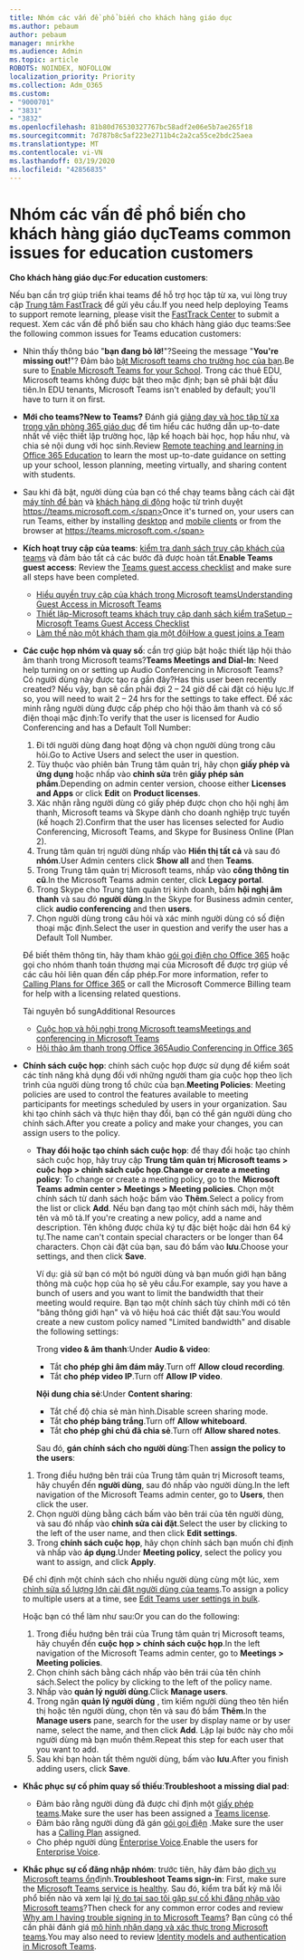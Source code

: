 ```yaml
---
title: Nhóm các vấn đề phổ biến cho khách hàng giáo dục
ms.author: pebaum
author: pebaum
manager: mnirkhe
ms.audience: Admin
ms.topic: article
ROBOTS: NOINDEX, NOFOLLOW
localization_priority: Priority
ms.collection: Adm_O365
ms.custom:
- "9000701"
- "3831"
- "3832"
ms.openlocfilehash: 81b80d76530327767bc58adf2e06e5b7ae265f18
ms.sourcegitcommit: 7d787b8c5af223e2711b4c2a2ca55ce2bdc25aea
ms.translationtype: MT
ms.contentlocale: vi-VN
ms.lasthandoff: 03/19/2020
ms.locfileid: "42856835"
---
```

# <a name="teams-common-issues-for-education-customers"></a><span data-ttu-id="8a6c7-102">Nhóm các vấn đề phổ biến cho khách hàng giáo dục</span><span class="sxs-lookup"><span data-stu-id="8a6c7-102">Teams common issues for education customers</span></span>

<span data-ttu-id="8a6c7-103">**Cho khách hàng giáo dục**:</span><span class="sxs-lookup"><span data-stu-id="8a6c7-103">**For education customers**:</span></span>

<span data-ttu-id="8a6c7-104">Nếu bạn cần trợ giúp triển khai teams để hỗ trợ học tập từ xa, vui lòng truy cập [Trung tâm FastTrack](https://www.microsoft.com/fasttrack) để gửi yêu cầu.</span><span class="sxs-lookup"><span data-stu-id="8a6c7-104">If you need help deploying Teams to support remote learning, please visit the [FastTrack Center](https://www.microsoft.com/fasttrack) to submit a request.</span></span> <span data-ttu-id="8a6c7-105">Xem các vấn đề phổ biến sau cho khách hàng giáo dục teams:</span><span class="sxs-lookup"><span data-stu-id="8a6c7-105">See the following common issues for Teams education customers:</span></span>

- <span data-ttu-id="8a6c7-106">Nhìn thấy thông báo "**bạn đang bỏ lỡ!**"?</span><span class="sxs-lookup"><span data-stu-id="8a6c7-106">Seeing the message "**You're missing out!**"?</span></span> <span data-ttu-id="8a6c7-107">Đảm bảo [bật Microsoft teams cho trường học của bạn](https://docs.microsoft.com/microsoft-365/education/intune-edu-trial/enable-microsoft-teams).</span><span class="sxs-lookup"><span data-stu-id="8a6c7-107">Be sure to [Enable Microsoft Teams for your School](https://docs.microsoft.com/microsoft-365/education/intune-edu-trial/enable-microsoft-teams).</span></span> <span data-ttu-id="8a6c7-108">Trong các thuê EDU, Microsoft teams không được bật theo mặc định; bạn sẽ phải bật đầu tiên.</span><span class="sxs-lookup"><span data-stu-id="8a6c7-108">In EDU tenants, Microsoft Teams isn't enabled by default; you'll have to turn it on first.</span></span>

- <span data-ttu-id="8a6c7-109">**Mới cho teams?**</span><span class="sxs-lookup"><span data-stu-id="8a6c7-109">**New to Teams?**</span></span> <span data-ttu-id="8a6c7-110">Đánh giá [giảng dạy và học tập từ xa trong văn phòng 365 giáo dục](https://support.office.com/article/remote-teaching-and-learning-in-office-365-education-f651ccae-7b65-478b-8366-51bb884025c4) để tìm hiểu các hướng dẫn up-to-date nhất về việc thiết lập trường học, lập kế hoạch bài học, họp hầu như, và chia sẻ nội dung với học sinh.</span><span class="sxs-lookup"><span data-stu-id="8a6c7-110">Review [Remote teaching and learning in Office 365 Education](https://support.office.com/article/remote-teaching-and-learning-in-office-365-education-f651ccae-7b65-478b-8366-51bb884025c4) to learn the most up-to-date guidance on setting up your school, lesson planning, meeting virtually, and sharing content with students.</span></span>

- <span data-ttu-id="8a6c7-111">Sau khi đã bật, người dùng của bạn có thể chạy teams bằng cách cài đặt [máy tính để bàn](https://docs.microsoft.com/MicrosoftTeams/get-clients#desktop-client) và [khách hàng di động](https://docs.microsoft.com/MicrosoftTeams/get-clients#mobile-clients) hoặc từ trình duyệt https://teams.microsoft.com.</span><span class="sxs-lookup"><span data-stu-id="8a6c7-111">Once it's turned on, your users can run Teams, either by installing [desktop](https://docs.microsoft.com/MicrosoftTeams/get-clients#desktop-client) and [mobile clients](https://docs.microsoft.com/MicrosoftTeams/get-clients#mobile-clients) or from the browser at https://teams.microsoft.com.</span></span>

- <span data-ttu-id="8a6c7-112">**Kích hoạt truy cập của teams**: [kiểm tra danh sách truy cập khách của teams](https://docs.microsoft.com/microsoftteams/guest-access-checklist) và đảm bảo tất cả các bước đã được hoàn tất.</span><span class="sxs-lookup"><span data-stu-id="8a6c7-112">**Enable Teams guest access**: Review the [Teams guest access checklist](https://docs.microsoft.com/microsoftteams/guest-access-checklist) and make sure all steps have been completed.</span></span>
    - [<span data-ttu-id="8a6c7-113">Hiểu quyền truy cập của khách trong Microsoft teams</span><span class="sxs-lookup"><span data-stu-id="8a6c7-113">Understanding Guest Access in Microsoft Teams</span></span>](https://docs.microsoft.com/microsoftteams/guest-access)
    - [<span data-ttu-id="8a6c7-114">Thiết lập-Microsoft teams khách truy cập danh sách kiểm tra</span><span class="sxs-lookup"><span data-stu-id="8a6c7-114">Setup – Microsoft Teams Guest Access Checklist</span></span>](https://docs.microsoft.com/microsoftteams/guest-access-checklist)
    - [<span data-ttu-id="8a6c7-115">Làm thế nào một khách tham gia một đội</span><span class="sxs-lookup"><span data-stu-id="8a6c7-115">How a guest joins a Team</span></span>](https://docs.microsoft.com/microsoftteams/guest-joins)

- <span data-ttu-id="8a6c7-116">**Các cuộc họp nhóm và quay số**: cần trợ giúp bật hoặc thiết lập hội thảo âm thanh trong Microsoft teams?</span><span class="sxs-lookup"><span data-stu-id="8a6c7-116">**Teams Meetings and Dial-In**: Need help turning on or setting up Audio Conferencing in Microsoft Teams?</span></span> <span data-ttu-id="8a6c7-117">Có người dùng này được tạo ra gần đây?</span><span class="sxs-lookup"><span data-stu-id="8a6c7-117">Has this user been recently created?</span></span> <span data-ttu-id="8a6c7-118">Nếu vậy, bạn sẽ cần phải đợi 2 – 24 giờ để cài đặt có hiệu lực.</span><span class="sxs-lookup"><span data-stu-id="8a6c7-118">If so, you will need to wait 2 – 24 hrs for the settings to take effect.</span></span> <span data-ttu-id="8a6c7-119">Để xác minh rằng người dùng được cấp phép cho hội thảo âm thanh và có số điện thoại mặc định:</span><span class="sxs-lookup"><span data-stu-id="8a6c7-119">To verify that the user is licensed for Audio Conferencing and has a Default Toll Number:</span></span>
    1. <span data-ttu-id="8a6c7-120">Đi tới người dùng đang hoạt động và chọn người dùng trong câu hỏi.</span><span class="sxs-lookup"><span data-stu-id="8a6c7-120">Go to Active Users and select the user in question.</span></span>
    2. <span data-ttu-id="8a6c7-121">Tùy thuộc vào phiên bản Trung tâm quản trị, hãy chọn **giấy phép và ứng dụng** hoặc nhấp vào **chỉnh sửa** trên **giấy phép sản phẩm**.</span><span class="sxs-lookup"><span data-stu-id="8a6c7-121">Depending on admin center version, choose either **Licenses and Apps** or click **Edit** on **Product licenses**.</span></span>
    3. <span data-ttu-id="8a6c7-122">Xác nhận rằng người dùng có giấy phép được chọn cho hội nghị âm thanh, Microsoft teams và Skype dành cho doanh nghiệp trực tuyến (kế hoạch 2).</span><span class="sxs-lookup"><span data-stu-id="8a6c7-122">Confirm that the user has licenses selected for Audio Conferencing, Microsoft Teams, and Skype for Business Online (Plan 2).</span></span>
    4. <span data-ttu-id="8a6c7-123">Trung tâm quản trị người dùng nhấp vào **Hiển thị tất cả** và sau đó **nhóm**.</span><span class="sxs-lookup"><span data-stu-id="8a6c7-123">User Admin centers click **Show all** and then **Teams**.</span></span>
    5. <span data-ttu-id="8a6c7-124">Trong Trung tâm quản trị Microsoft teams, nhấp vào **cổng thông tin cũ**.</span><span class="sxs-lookup"><span data-stu-id="8a6c7-124">In the Microsoft Teams admin center, click **Legacy portal**.</span></span>
    6. <span data-ttu-id="8a6c7-125">Trong Skype cho Trung tâm quản trị kinh doanh, bấm **hội nghị âm thanh** và sau đó **người dùng**.</span><span class="sxs-lookup"><span data-stu-id="8a6c7-125">In the Skype for Business admin center, click **audio conferencing** and then **users**.</span></span>
    7. <span data-ttu-id="8a6c7-126">Chọn người dùng trong câu hỏi và xác minh người dùng có số điện thoại mặc định.</span><span class="sxs-lookup"><span data-stu-id="8a6c7-126">Select the user in question and verify the user has a Default Toll Number.</span></span>

    <span data-ttu-id="8a6c7-127">Để biết thêm thông tin, hãy tham khảo [gói gọi điện cho Office 365](https://docs.microsoft.com/microsoftteams/calling-plans-for-office-365) hoặc gọi cho nhóm thanh toán thương mại của Microsoft để được trợ giúp về các câu hỏi liên quan đến cấp phép.</span><span class="sxs-lookup"><span data-stu-id="8a6c7-127">For more information, refer to [Calling Plans for Office 365](https://docs.microsoft.com/microsoftteams/calling-plans-for-office-365) or call the Microsoft Commerce Billing team for help with a licensing related questions.</span></span>

    <span data-ttu-id="8a6c7-128">Tài nguyên bổ sung</span><span class="sxs-lookup"><span data-stu-id="8a6c7-128">Additional Resources</span></span>

    - [<span data-ttu-id="8a6c7-129">Cuộc họp và hội nghị trong Microsoft teams</span><span class="sxs-lookup"><span data-stu-id="8a6c7-129">Meetings and conferencing in Microsoft Teams</span></span>](https://docs.microsoft.com/microsoftteams/deploy-meetings-microsoft-teams-landing-page)
    - [<span data-ttu-id="8a6c7-130">Hội thảo âm thanh trong Office 365</span><span class="sxs-lookup"><span data-stu-id="8a6c7-130">Audio Conferencing in Office 365</span></span>](https://docs.microsoft.com/microsoftteams/audio-conferencing-in-office-365)

- <span data-ttu-id="8a6c7-131">**Chính sách cuộc họp**: chính sách cuộc họp được sử dụng để kiểm soát các tính năng khả dụng đối với những người tham gia cuộc họp theo lịch trình của người dùng trong tổ chức của bạn.</span><span class="sxs-lookup"><span data-stu-id="8a6c7-131">**Meeting Policies**: Meeting policies are used to control the features available to meeting participants for meetings scheduled by users in your organization.</span></span> <span data-ttu-id="8a6c7-132">Sau khi tạo chính sách và thực hiện thay đổi, bạn có thể gán người dùng cho chính sách.</span><span class="sxs-lookup"><span data-stu-id="8a6c7-132">After you create a policy and make your changes, you can assign users to the policy.</span></span>

    - <span data-ttu-id="8a6c7-133">**Thay đổi hoặc tạo chính sách cuộc họp**: để thay đổi hoặc tạo chính sách cuộc họp, hãy truy cập **Trung tâm quản trị Microsoft teams > cuộc họp > chính sách cuộc họp**.</span><span class="sxs-lookup"><span data-stu-id="8a6c7-133">**Change or create a meeting policy**: To change or create a meeting policy, go to the **Microsoft Teams admin center > Meetings > Meeting policies**.</span></span> <span data-ttu-id="8a6c7-134">Chọn một chính sách từ danh sách hoặc bấm vào **Thêm**.</span><span class="sxs-lookup"><span data-stu-id="8a6c7-134">Select a policy from the list or click **Add**.</span></span> <span data-ttu-id="8a6c7-135">Nếu bạn đang tạo một chính sách mới, hãy thêm tên và mô tả.</span><span class="sxs-lookup"><span data-stu-id="8a6c7-135">If you're creating a new policy, add a name and description.</span></span> <span data-ttu-id="8a6c7-136">Tên không được chứa ký tự đặc biệt hoặc dài hơn 64 ký tự.</span><span class="sxs-lookup"><span data-stu-id="8a6c7-136">The name can't contain special characters or be longer than 64 characters.</span></span> <span data-ttu-id="8a6c7-137">Chọn cài đặt của bạn, sau đó bấm vào **lưu**.</span><span class="sxs-lookup"><span data-stu-id="8a6c7-137">Choose your settings, and then click **Save**.</span></span> 
    
        <span data-ttu-id="8a6c7-138">Ví dụ: giả sử bạn có một bó người dùng và bạn muốn giới hạn băng thông mà cuộc họp của họ sẽ yêu cầu.</span><span class="sxs-lookup"><span data-stu-id="8a6c7-138">For example, say you have a bunch of users and you want to limit the bandwidth that their meeting would require.</span></span> <span data-ttu-id="8a6c7-139">Bạn tạo một chính sách tùy chỉnh mới có tên "băng thông giới hạn" và vô hiệu hoá các thiết đặt sau:</span><span class="sxs-lookup"><span data-stu-id="8a6c7-139">You would create a new custom policy named "Limited bandwidth" and disable the following settings:</span></span>

        <span data-ttu-id="8a6c7-140">Trong **video & âm thanh**:</span><span class="sxs-lookup"><span data-stu-id="8a6c7-140">Under **Audio & video**:</span></span>
        - <span data-ttu-id="8a6c7-141">Tắt **cho phép ghi âm đám mây**.</span><span class="sxs-lookup"><span data-stu-id="8a6c7-141">Turn off **Allow cloud recording**.</span></span>
        - <span data-ttu-id="8a6c7-142">Tắt **cho phép video IP**.</span><span class="sxs-lookup"><span data-stu-id="8a6c7-142">Turn off **Allow IP video**.</span></span>

        <span data-ttu-id="8a6c7-143">**Nội dung chia sẻ**:</span><span class="sxs-lookup"><span data-stu-id="8a6c7-143">Under **Content sharing**:</span></span>

        - <span data-ttu-id="8a6c7-144">Tắt chế độ chia sẻ màn hình.</span><span class="sxs-lookup"><span data-stu-id="8a6c7-144">Disable screen sharing mode.</span></span>
        - <span data-ttu-id="8a6c7-145">Tắt **cho phép bảng trắng**.</span><span class="sxs-lookup"><span data-stu-id="8a6c7-145">Turn off **Allow whiteboard**.</span></span>
        - <span data-ttu-id="8a6c7-146">Tắt **cho phép ghi chú đã chia sẻ**.</span><span class="sxs-lookup"><span data-stu-id="8a6c7-146">Turn off **Allow shared notes**.</span></span>

        <span data-ttu-id="8a6c7-147">Sau đó, **gán chính sách cho người dùng**:</span><span class="sxs-lookup"><span data-stu-id="8a6c7-147">Then **assign the policy to the users**:</span></span>

    1. <span data-ttu-id="8a6c7-148">Trong điều hướng bên trái của Trung tâm quản trị Microsoft teams, hãy chuyển đến **người dùng**, sau đó nhấp vào người dùng.</span><span class="sxs-lookup"><span data-stu-id="8a6c7-148">In the left navigation of the Microsoft Teams admin center, go to **Users**, then click the user.</span></span>
    2. <span data-ttu-id="8a6c7-149">Chọn người dùng bằng cách bấm vào bên trái của tên người dùng, và sau đó nhấp vào **chỉnh sửa cài đặt**.</span><span class="sxs-lookup"><span data-stu-id="8a6c7-149">Select the user by clicking to the left of the user name, and then click **Edit settings**.</span></span>
    3. <span data-ttu-id="8a6c7-150">Trong **chính sách cuộc họp**, hãy chọn chính sách bạn muốn chỉ định và nhấp vào **áp dụng**.</span><span class="sxs-lookup"><span data-stu-id="8a6c7-150">Under **Meeting policy**, select the policy you want to assign, and click **Apply**.</span></span>

    <span data-ttu-id="8a6c7-151">Để chỉ định một chính sách cho nhiều người dùng cùng một lúc, xem [chỉnh sửa số lượng lớn cài đặt người dùng của teams](https://docs.microsoft.com/microsoftteams/edit-user-settings-in-bulk).</span><span class="sxs-lookup"><span data-stu-id="8a6c7-151">To assign a policy to multiple users at a time, see [Edit Teams user settings in bulk](https://docs.microsoft.com/microsoftteams/edit-user-settings-in-bulk).</span></span>

    <span data-ttu-id="8a6c7-152">Hoặc bạn có thể làm như sau:</span><span class="sxs-lookup"><span data-stu-id="8a6c7-152">Or you can do the following:</span></span>
    1. <span data-ttu-id="8a6c7-153">Trong điều hướng bên trái của Trung tâm quản trị Microsoft teams, hãy chuyển đến **cuộc họp > chính sách cuộc họp**.</span><span class="sxs-lookup"><span data-stu-id="8a6c7-153">In the left navigation of the Microsoft Teams admin center, go to **Meetings > Meeting policies**.</span></span>
    2. <span data-ttu-id="8a6c7-154">Chọn chính sách bằng cách nhấp vào bên trái của tên chính sách.</span><span class="sxs-lookup"><span data-stu-id="8a6c7-154">Select the policy by clicking to the left of the policy name.</span></span>
    3. <span data-ttu-id="8a6c7-155">Nhấp vào **quản lý người dùng**.</span><span class="sxs-lookup"><span data-stu-id="8a6c7-155">Click **Manage users**.</span></span>
    4. <span data-ttu-id="8a6c7-156">Trong ngăn **quản lý người dùng** , tìm kiếm người dùng theo tên hiển thị hoặc tên người dùng, chọn tên và sau đó bấm **Thêm**.</span><span class="sxs-lookup"><span data-stu-id="8a6c7-156">In the **Manage users** pane, search for the user by display name or by user name, select the name, and then click **Add**.</span></span> <span data-ttu-id="8a6c7-157">Lặp lại bước này cho mỗi người dùng mà bạn muốn thêm.</span><span class="sxs-lookup"><span data-stu-id="8a6c7-157">Repeat this step for each user that you want to add.</span></span>
    5. <span data-ttu-id="8a6c7-158">Sau khi bạn hoàn tất thêm người dùng, bấm vào **lưu**.</span><span class="sxs-lookup"><span data-stu-id="8a6c7-158">After you finish adding users, click **Save**.</span></span>

- <span data-ttu-id="8a6c7-159">**Khắc phục sự cố phím quay số thiếu**:</span><span class="sxs-lookup"><span data-stu-id="8a6c7-159">**Troubleshoot a missing dial pad**:</span></span>
    - <span data-ttu-id="8a6c7-160">Đảm bảo rằng người dùng đã được chỉ định một [giấy phép teams](https://docs.microsoft.com/MicrosoftTeams/assign-teams-licenses).</span><span class="sxs-lookup"><span data-stu-id="8a6c7-160">Make sure the user has been assigned a [Teams license](https://docs.microsoft.com/MicrosoftTeams/assign-teams-licenses).</span></span>
    - <span data-ttu-id="8a6c7-161">Đảm bảo rằng người dùng đã gán [gói gọi điện](https://docs.microsoft.com/MicrosoftTeams/calling-plan-landing-page) .</span><span class="sxs-lookup"><span data-stu-id="8a6c7-161">Make sure the user has a [Calling Plan](https://docs.microsoft.com/MicrosoftTeams/calling-plan-landing-page) assigned.</span></span>
    - <span data-ttu-id="8a6c7-162">Cho phép người dùng [Enterprise Voice](https://docs.microsoft.com/skypeforbusiness/skype-for-business-hybrid-solutions/plan-your-phone-system-cloud-pbx-solution/enable-users-for-enterprise-voice-online-and-phone-system-voicemail#to-enable-your-users-for-phone-system-in-office-365-voice-and-voicemail).</span><span class="sxs-lookup"><span data-stu-id="8a6c7-162">Enable the users for [Enterprise Voice](https://docs.microsoft.com/skypeforbusiness/skype-for-business-hybrid-solutions/plan-your-phone-system-cloud-pbx-solution/enable-users-for-enterprise-voice-online-and-phone-system-voicemail#to-enable-your-users-for-phone-system-in-office-365-voice-and-voicemail).</span></span>

- <span data-ttu-id="8a6c7-163">**Khắc phục sự cố đăng nhập nhóm**: trước tiên, hãy đảm bảo [dịch vụ Microsoft teams ổn](https://admin.microsoft.com/Adminportal/Home?source=applauncher#/servicehealth)định.</span><span class="sxs-lookup"><span data-stu-id="8a6c7-163">**Troubleshoot Teams sign-in**: First, make sure the [Microsoft Teams service is healthy](https://admin.microsoft.com/Adminportal/Home?source=applauncher#/servicehealth).</span></span> <span data-ttu-id="8a6c7-164">Sau đó, kiểm tra bất kỳ mã lỗi phổ biến nào và xem lại [lý do tại sao tôi gặp sự cố khi đăng nhập vào Microsoft teams](https://support.office.com/article/a02f683b-61a3-4008-9447-ee60c5593b0f)?</span><span class="sxs-lookup"><span data-stu-id="8a6c7-164">Then check for any common error codes and review [Why am I having trouble signing in to Microsoft Teams](https://support.office.com/article/a02f683b-61a3-4008-9447-ee60c5593b0f)?</span></span> <span data-ttu-id="8a6c7-165">Bạn cũng có thể cần phải đánh giá [mô hình nhận dạng và xác thực trong Microsoft teams](https://docs.microsoft.com/MicrosoftTeams/identify-models-authentication).</span><span class="sxs-lookup"><span data-stu-id="8a6c7-165">You may also need to review [Identity models and authentication in Microsoft Teams](https://docs.microsoft.com/MicrosoftTeams/identify-models-authentication).</span></span>
